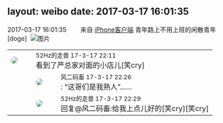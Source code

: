 layout: weibo
date: 2017-03-17 16:01:35
---
<meta name="referrer" content="no-referrer" />

2017-03-17 16:01:35  &nbsp;&nbsp;&nbsp;&nbsp;&nbsp;&nbsp; 来自 <a href="http://app.weibo.com/t/feed/9ksdit" rel="nofollow">iPhone客户端</a>
青年路上不用上班的闲散青年[doge] ​​​
![图片](https://wx4.sinaimg.cn/large/6d2a6003ly1fdpwafyta0j20qo0zkgtx.jpg)

<table style="width: 100%;">
  <tr>
    <td style="width: 40px;"><img style="border-radius:50%" src="https://tva4.sinaimg.cn/crop.0.0.180.180.50/8beaf773jw1e8qgp5bmzyj2050050aa8.jpg?KID=imgbed,tva&Expires=1624465739&ssig=LFCVIcY15C"></td>
    <td colspan="2"><small>52Hz的走兽 17-3-17 22:11</small><br/>看到了严总家对面的小店儿[笑cry]</td>
  </tr>
  <tr>
    <td/>
    <td style="width: 40px;"><img style="border-radius:50%" src="https://tva3.sinaimg.cn/crop.0.0.639.639.50/6d2a6003jw8f3idy69w2gj20hs0hrt9g.jpg?KID=imgbed,tva&Expires=1624465739&ssig=Lh5676DbNw"></td>
    <td><small>风二码畜 17-3-17 22:26</small><br/>: “这哥们是我熟人”……</td>
  </tr>
  <tr>
    <td/>
    <td style="width: 40px;"><img style="border-radius:50%" src="https://tva4.sinaimg.cn/crop.0.0.180.180.50/8beaf773jw1e8qgp5bmzyj2050050aa8.jpg?KID=imgbed,tva&Expires=1624465739&ssig=LFCVIcY15C"></td>
    <td><small>52Hz的走兽 17-3-17 22:29</small><br/>回复@风二码畜:给我上点儿好的[笑cry][笑cry]</td>
  </tr>
</table>
